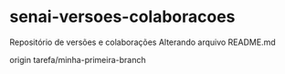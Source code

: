 # senai-versoes-colaboracoes
Repositório de versões e colaborações
Alterando arquivo README.md

origin tarefa/minha-primeira-branch

